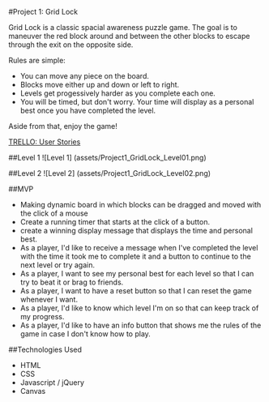 #Project 1: Grid Lock

Grid Lock is a classic spacial awareness puzzle game. The goal is to maneuver the red block around and between the other blocks to escape through the exit on the opposite side.

Rules are simple:
- You can move any piece on the board.
- Blocks move either up and down or left to right.
- Levels get progessively harder as you complete each one.
- You will be timed, but don't worry. Your time will display as a personal best once you have completed the level.

Aside from that, enjoy the game!

[TRELLO:  User Stories](https://trello.com/b/6OOOn6Jf/project-1)

##Level 1
![Level 1] (assets/Project1_GridLock_Level01.png)

##Level 2
![Level 2] (assets/Project1_GridLock_Level02.png)

##MVP
- Making dynamic board in which blocks can be dragged and moved with the click of a mouse 
- Create a running timer that starts at the click of a button.
- create a winning display message that displays the time and personal best.
- As a player, I'd like to receive a message when I've completed the level with the time it took me to complete it and a button to continue to the next level or try again.
- As a player, I want to see my personal best for each level so that I can try to beat it or brag to friends.
- As a player, I want to have a reset button so that I can reset the game whenever I want.
- As a player, I'd like to know which level I'm on so that  can keep track of my progress.
- As a player, I'd like to have an info button that shows me the rules of the game in case I don't know how to play.

##Technologies Used
- HTML
- CSS 
- Javascript / jQuery
- Canvas
